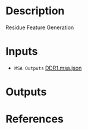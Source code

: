 # Description 

Residue Feature Generation
# Inputs

* `MSA Outputs` [DDR1.msa.json](https://docs.ad3.io/media/apps/protein_features/examples/input/DDR1.msa.json)

# Outputs


# References
